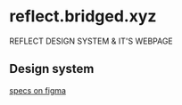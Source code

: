 # reflect.bridged.xyz





REFLECT DESIGN SYSTEM & IT'S WEBPAGE



## Design system

[specs on figma](https://www.figma.com/file/ED6WOfsoYnnYHY8RJwU9Xw/reflect?node-id=0%3A1)

